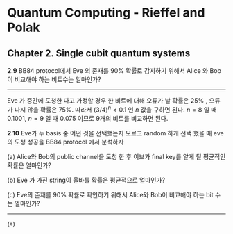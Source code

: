 Quantum Computing - Rieffel and Polak
==



## Chapter 2. Single cubit quantum systems



<b>2.9</b>  BB84 protocol에서 Eve 의 존재를 90% 확률로 감지하기 위해서 Alice 와 Bob이 비교해야 하는 비트수는 얼마인가?

---

Eve 가 중간에 도청한 다고 가정할 경우 한 비트에 대해 오류가 날 확률은 25% , 오류가 나지 않을 확률은 75%. 따라서 $(3/4)^n <0.1$ 인 $n$ 값을 구하면 된다. $n=8$ 일 때 $0.1001$, $n=9$ 일 때 $0.075$ 이므로 9개의 비트를 비교하면 된다.



<b>2.10</b> Eve가 두 basis 중 어떤 것을 선택했는지 모르고 random 하게 선택 했을 때 eve의 도청 성공을 BB84 protocol 에서 분석하자

(a) Alice와 Bob의 public channel을 도청 한 후 이브가 final key를 알게 될 평균적인 확률은 얼마인가?

(b) Eve 가 가진 string이 올바를 확률은 평균적으로 얼마인가?

(c) Eve의 존재를 90% 확률로 확인하기 위해서 Alice와 Bob이 비교해야 하는 bit 수는 얼마인가?

---

(a) 


